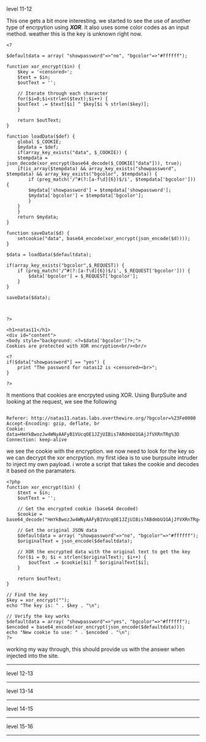 level 11-12

This one gets a bit more interesting. we started to see the use of another type of encrpytion using **_XOR_**. It also uses some color codes as an input method. weather this is the key is unknown right now.

```
<?

$defaultdata = array( "showpassword"=>"no", "bgcolor"=>"#ffffff");

function xor_encrypt($in) {
    $key = '<censored>';
    $text = $in;
    $outText = '';

    // Iterate through each character
    for($i=0;$i<strlen($text);$i++) {
    $outText .= $text[$i] ^ $key[$i % strlen($key)];
    }

    return $outText;
}

function loadData($def) {
    global $_COOKIE;
    $mydata = $def;
    if(array_key_exists("data", $_COOKIE)) {
    $tempdata = json_decode(xor_encrypt(base64_decode($_COOKIE["data"])), true);
    if(is_array($tempdata) && array_key_exists("showpassword", $tempdata) && array_key_exists("bgcolor", $tempdata)) {
        if (preg_match('/^#(?:[a-f\d]{6})$/i', $tempdata['bgcolor'])) {
        $mydata['showpassword'] = $tempdata['showpassword'];
        $mydata['bgcolor'] = $tempdata['bgcolor'];
        }
    }
    }
    return $mydata;
}

function saveData($d) {
    setcookie("data", base64_encode(xor_encrypt(json_encode($d))));
}

$data = loadData($defaultdata);

if(array_key_exists("bgcolor",$_REQUEST)) {
    if (preg_match('/^#(?:[a-f\d]{6})$/i', $_REQUEST['bgcolor'])) {
        $data['bgcolor'] = $_REQUEST['bgcolor'];
    }
}

saveData($data);



?>

<h1>natas11</h1>
<div id="content">
<body style="background: <?=$data['bgcolor']?>;">
Cookies are protected with XOR encryption<br/><br/>

<?
if($data["showpassword"] == "yes") {
    print "The password for natas12 is <censored><br>";
}

?>
```

It mentions that cookies are encrpyted using XOR. Using BurpSuite and looking at the request, we see the following

```

Referer: http://natas11.natas.labs.overthewire.org/?bgcolor=%23Fe0000
Accept-Encoding: gzip, deflate, br
Cookie: data=HmYkBwozJw4WNyAAFyB1VUcqOE1JZjUIBis7ABdmbU1GAjJfVXRnTRg%3D
Connection: keep-alive
```

we see the cookie with the encryption. we now need to look for the key so we can decrypt the xor encrpytion. my first idea is to use burpsuite intruder to inject my own payload. i wrote a script that takes the cookie and decodes it based on the paramaters.

```
<?php
function xor_encrypt($in) {
    $text = $in;
    $outText = '';

    // Get the encrypted cookie (base64 decoded)
    $cookie = base64_decode("HmYkBwozJw4WNyAAFyB1VUcqOE1JZjUIBis7ABdmbU1GAjJfVXRnTRg=");

    // Get the original JSON data
    $defaultdata = array( "showpassword"=>"no", "bgcolor"=>"#ffffff");
    $originalText = json_encode($defaultdata);

    // XOR the encrypted data with the original text to get the key
    for($i = 0; $i < strlen($originalText); $i++) {
        $outText .= $cookie[$i] ^ $originalText[$i];
    }

    return $outText;
}

// Find the key
$key = xor_encrypt("");
echo "The key is: " . $key . "\n";

// Verify the key works
$defaultdata = array( "showpassword"=>"yes", "bgcolor"=>"#ffffff");
$encoded = base64_encode(xor_encrypt(json_encode($defaultdata)));
echo "New cookie to use: " . $encoded . "\n";
?>
```

working my way through, this should provide us with the answer when injected into the site.

---

level 12-13

---

level 13-14

---

level 14-15

---

level 15-16

---
